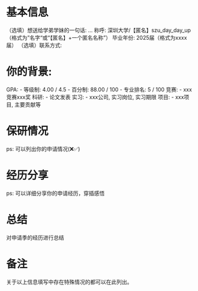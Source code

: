 # 基本信息
（选填）想送给学弟学妹的一句话: ...
称呼: 深圳大学/【匿名】szu_day_day_up（格式为”名字“或“【匿名】+一个匿名名称”）
毕业年份: 2025届（格式为xxxx届）
（选填）联系方式: 
    

# 你的背景:
GPA: 
    - 等级制: 4.00 / 4.5
    - 百分制: 88.00 / 100
    - 专业排名: 5 / 100
竞赛:
    - xxx竞赛xxx奖
科研: 
    - 论文发表
实习: 
    - xxx公司, 实习岗位, 实习期限
项目:
    - xxx项目, 主要贡献等
  
# 保研情况
ps: 可以列出你的申请情况(❌✅)

# 经历分享
ps: 可以详细分享你的申请经历，穿插感悟

# 总结
对申请季的经历进行总结

# 备注
关于以上信息填写中存在特殊情况的都可以在此列出。